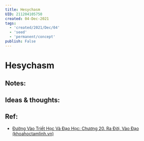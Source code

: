 ```yaml
---
title: Hesychasm
UID: 211204105750
created: 04-Dec-2021
tags:
  - 'created/2021/Dec/04'
  - 'seed'
  - 'permanent/concept'
publish: False
---
```

# Hesychasm

## Notes:


## Ideas & thoughts:

## Ref:
- [Đường Vào Triết Học Và Đạo Học: Chương 20. Ra Đời, Vào Đạo (khoahoctamlinh.vn)](https://khoahoctamlinh.vn/sach-tam-linh/duong-vao-triet-hoc-va-dao-hoc-chuong-20-ra-doi-vao-dao-3138.html)

